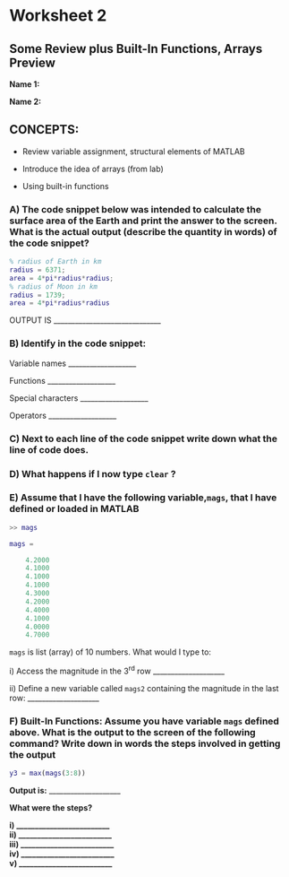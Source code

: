 # Worksheet 2

## Some Review plus Built-In Functions, Arrays Preview

**Name 1:**

**Name 2:**

## CONCEPTS:

* Review variable assignment, structural elements of MATLAB

* Introduce the idea of arrays (from lab)

* Using built-in functions

### A) The code snippet below was intended to calculate the surface area of the Earth and print the answer to the screen. What is the actual output (describe the quantity in words) of the code snippet?

```matlab
% radius of Earth in km
radius = 6371;
area = 4*pi*radius*radius;
% radius of Moon in km
radius = 1739;
area = 4*pi*radius*radius
```


OUTPUT IS
\_\_\_\_\_\_\_\_\_\_\_\_\_\_\_\_\_\_\_\_\_\_\_\_\_\_\_\_\_\_

### B) Identify in the code snippet:

Variable names \_\_\_\_\_\_\_\_\_\_\_\_\_\_\_\_\_\_\_

Functions \_\_\_\_\_\_\_\_\_\_\_\_\_\_\_\_\_\_\_

Special characters \_\_\_\_\_\_\_\_\_\_\_\_\_\_\_\_\_\_\_

Operators \_\_\_\_\_\_\_\_\_\_\_\_\_\_\_\_\_\_\_

### C) Next to each line of the code snippet write down what the line of code does.

### D) What happens if I now type ```clear``` ?

### E) Assume that I have the following variable,```mags```, that I have defined or loaded in MATLAB

```matlab
>> mags

mags =

    4.2000
    4.1000
    4.1000
    4.1000
    4.3000
    4.2000
    4.4000
    4.1000
    4.0000
    4.7000
```

```mags``` is list (array) of 10 numbers. What would I type to:

i) Access the magnitude in the 3<sup>rd</sup> row
\_\_\_\_\_\_\_\_\_\_\_\_\_\_\_\_\_\_\_\_

ii) Define a new variable called ```mags2``` containing the magnitude in the
last row: \_\_\_\_\_\_\_\_\_\_\_\_\_\_\_\_\_\_\_\_

### F) Built-In Functions: Assume you have variable ```mags``` defined above. What is the output to the screen of the following command? Write down in words the steps involved in getting the output

```matlab
y3 = max(mags(3:8))
```

**Output is:** \_\_\_\_\_\_\_\_\_\_\_\_\_\_\_\_\_\_\_\_

**What were the steps?**

**i) \_\_\_\_\_\_\_\_\_\_\_\_\_\_\_\_\_\_\_\_\_\_\_\_\_**<br>
**ii) \_\_\_\_\_\_\_\_\_\_\_\_\_\_\_\_\_\_\_\_\_\_\_\_\_**<br>
**iii) \_\_\_\_\_\_\_\_\_\_\_\_\_\_\_\_\_\_\_\_\_\_\_\_\_**<br>
**iv) \_\_\_\_\_\_\_\_\_\_\_\_\_\_\_\_\_\_\_\_\_\_\_\_\_**<br>
**v) \_\_\_\_\_\_\_\_\_\_\_\_\_\_\_\_\_\_\_\_\_\_\_\_\_**
